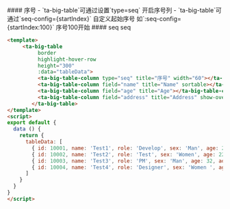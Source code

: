 
<cn>
#### 序号
- `ta-big-table`可通过设置`type=seq` 开启序号列
- `ta-big-table`可通过`seq-config={startIndex}` 自定义起始序号 如`:seq-config={startIndex:100}` 序号100开始
</cn>

<us>
#### seq
seq
</us>

```html
<template>
     <ta-big-table
          border
          highlight-hover-row
          height="300"
          :data="tableData">
          <ta-big-table-column type="seq" title="序号" width="60"></ta-big-table-column>
          <ta-big-table-column field="name" title="Name" sortable></ta-big-table-column>
          <ta-big-table-column field="age" title="Age"></ta-big-table-column>
          <ta-big-table-column field="address" title="Address" show-overflow></ta-big-table-column>
        </ta-big-table>
</template>
<script>
export default {
  data () {
    return {
      tableData: [
        { id: 10001, name: 'Test1', role: 'Develop', sex: 'Man', age: 28, address: 'ta-big-table 从入门到放弃' },
        { id: 10002, name: 'Test2', role: 'Test', sex: 'Women', age: 22, address: 'Guangzhou' },
        { id: 10003, name: 'Test3', role: 'PM', sex: 'Man', age: 32, address: 'Shanghai' },
        { id: 10004, name: 'Test4', role: 'Designer', sex: 'Women ', age: 24, address: 'Shanghai' }
      ]
    }
  }
}
</script>
```
